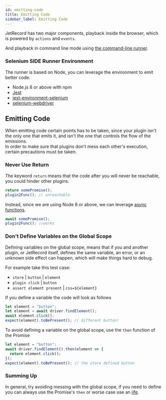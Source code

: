 ```yaml
---
id: emitting-code
title: Emitting Code
sidebar_label: Emitting Code
---
```


JetRecord has two major components, playback inside the browser, which is powered by `actions` and `events`.  

And playback in command line mode using [the command-line runner](../introduction/command-line-runner).  

### Selenium SIDE Runner Environment

The runner is based on Node, you can leverage the environment to emit better code.

- Node.js 8 or above with npm
- [Jest](https://facebook.github.io/jest/)
- [jest-environment-selenium](https://github.com/applitools/jest-environment-selenium)
- [selenium-webdriver](https://www.npmjs.com/package/selenium-webdriver)

## Emitting Code

When emitting code certain points has to be taken, since your plugin isn't the only one that emits it, and isn't the one that controls the flow of the emissions.  
In order to make sure that plugins don't mess each other's execution, certain precautions must be taken.

### Never Use Return

The keyword `return` means that the code after you will never be reachable, you could hinder other plugins.

```js
return somePromise();
plugin2Func(); // unreachable
```

Instead, since we are using Node 8 or above, we can leverage [async functions](https://developer.mozilla.org/en-US/docs/Web/JavaScript/Reference/Statements/async_function).

```js
await somePromise();
plugin2Func(); //works
```

### Don't Define Variables on the Global Scope

Defining variables on the global scope, means that if you and another plugin, or JetRecord itself, defines the same variable, an error, or an unknown side effect can happen, which will make things hard to debug.  

For example take this test case:
- `store` | `button` | `element`
- `plugin click` | `button`
- `assert element present` | `css=${element}`  

If you define a variable the code will look as follows

```js
let element = "button";
let element = await driver.findElement();
await element.click();
expect(element).toBePresent(); // different button!
```

To avoid defining a variable on the global scope, use the `then` function of the Promise

```js
let element = "button";
await driver.findElement().then(element => {
  return element.click();
});
expect(element).toBePresent(); // the store defined button
```

### Summing Up

In general, try avoiding messing with the global scope, if you need to define you can always use the Promise's `then` or worse case use an [iife](https://developer.mozilla.org/en-US/docs/Glossary/IIFE).

